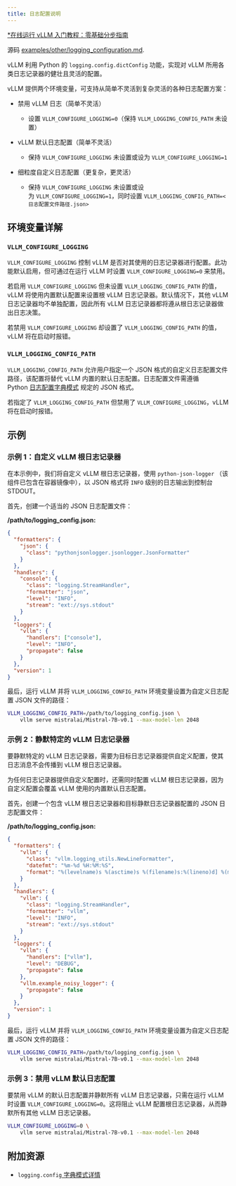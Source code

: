 ```yaml
---
title: 日志配置说明
---
```


[\*在线运行 vLLM 入门教程：零基础分步指南](https://openbayes.com/console/public/tutorials/rXxb5fZFr29?utm_source=vLLM-CNdoc&utm_medium=vLLM-CNdoc-V1&utm_campaign=vLLM-CNdoc-V1-25ap)

源码 [examples/other/logging_configuration.md](https://github.com/vllm-project/vllm/blob/main/examples/other/logging_configuration.md).

vLLM 利用 Python 的 `logging.config.dictConfig` 功能，实现对 vLLM 所用各类日志记录器的健壮且灵活的配置。

vLLM 提供两个环境变量，可支持从简单不灵活到复杂灵活的各种日志配置方案：

- 禁用 vLLM 日志（简单不灵活）

  - 设置 `VLLM_CONFIGURE_LOGGING=0`（保持 `VLLM_LOGGING_CONFIG_PATH` 未设置）

- vLLM 默认日志配置（简单不灵活）

  - 保持 `VLLM_CONFIGURE_LOGGING` 未设置或设为 `VLLM_CONFIGURE_LOGGING=1`

- 细粒度自定义日志配置（更复杂，更灵活）

  - 保持 `VLLM_CONFIGURE_LOGGING` 未设置或设为 `VLLM_CONFIGURE_LOGGING=1`，同时设置 `VLLM_LOGGING_CONFIG_PATH=<日志配置文件路径.json>`

## 环境变量详解

### `VLLM_CONFIGURE_LOGGING`

`VLLM_CONFIGURE_LOGGING` 控制 vLLM 是否对其使用的日志记录器进行配置。此功能默认启用，但可通过在运行 vLLM 时设置 `VLLM_CONFIGURE_LOGGING=0` 来禁用。

若启用 `VLLM_CONFIGURE_LOGGING` 但未设置 `VLLM_LOGGING_CONFIG_PATH` 的值，vLLM 将使用内置默认配置来设置根 vLLM 日志记录器。默认情况下，其他 vLLM 日志记录器均不单独配置，因此所有 vLLM 日志记录器都将遵从根日志记录器做出日志决策。

若禁用 `VLLM_CONFIGURE_LOGGING` 却设置了 `VLLM_LOGGING_CONFIG_PATH` 的值，vLLM 将在启动时报错。

### `VLLM_LOGGING_CONFIG_PATH`

`VLLM_LOGGING_CONFIG_PATH` 允许用户指定一个 JSON 格式的自定义日志配置文件路径，该配置将替代 vLLM 内置的默认日志配置。日志配置文件需遵循 Python [日志配置字典模式](https://docs.python.org/3/library/logging.config.html#dictionary-schema-details) 规定的 JSON 格式。

若指定了 `VLLM_LOGGING_CONFIG_PATH` 但禁用了 `VLLM_CONFIGURE_LOGGING`，vLLM 将在启动时报错。

## 示例

### 示例 1：自定义 vLLM 根日志记录器

在本示例中，我们将自定义 vLLM 根日志记录器，使用 `python-json-logger` （该组件已包含在容器镜像中），以 JSON 格式将 `INFO` 级别的日志输出到控制台 STDOUT。

首先，创建一个适当的 JSON 日志配置文件：

**/path/to/logging_config.json:**

```json
{
  "formatters": {
    "json": {
      "class": "pythonjsonlogger.jsonlogger.JsonFormatter"
    }
  },
  "handlers": {
    "console": {
      "class": "logging.StreamHandler",
      "formatter": "json",
      "level": "INFO",
      "stream": "ext://sys.stdout"
    }
  },
  "loggers": {
    "vllm": {
      "handlers": ["console"],
      "level": "INFO",
      "propagate": false
    }
  },
  "version": 1
}
```

最后，运行 vLLM 并将 `VLLM_LOGGING_CONFIG_PATH` 环境变量设置为自定义日志配置 JSON 文件的路径：

```bash
VLLM_LOGGING_CONFIG_PATH=/path/to/logging_config.json \
    vllm serve mistralai/Mistral-7B-v0.1 --max-model-len 2048
```

### 示例 2：静默特定的 vLLM 日志记录器

要静默特定的 vLLM 日志记录器，需要为目标日志记录器提供自定义配置，使其日志消息不会传播到 vLLM 根日志记录器。

为任何日志记录器提供自定义配置时，还需同时配置 vLLM 根日志记录器，因为自定义配置会覆盖 vLLM 使用的内置默认日志配置。

首先，创建一个包含 vLLM 根日志记录器和目标静默日志记录器配置的 JSON 日志配置文件：

**/path/to/logging_config.json:**

```json
{
  "formatters": {
    "vllm": {
      "class": "vllm.logging_utils.NewLineFormatter",
      "datefmt": "%m-%d %H:%M:%S",
      "format": "%(levelname)s %(asctime)s %(filename)s:%(lineno)d] %(message)s"
    }
  },
  "handlers": {
    "vllm": {
      "class": "logging.StreamHandler",
      "formatter": "vllm",
      "level": "INFO",
      "stream": "ext://sys.stdout"
    }
  },
  "loggers": {
    "vllm": {
      "handlers": ["vllm"],
      "level": "DEBUG",
      "propagate": false
    },
    "vllm.example_noisy_logger": {
      "propagate": false
    }
  },
  "version": 1
}
```

最后，运行 vLLM 并将 `VLLM_LOGGING_CONFIG_PATH` 环境变量设置为自定义日志配置 JSON 文件的路径：

```bash
VLLM_LOGGING_CONFIG_PATH=/path/to/logging_config.json \
    vllm serve mistralai/Mistral-7B-v0.1 --max-model-len 2048
```

### 示例 3：禁用 vLLM 默认日志配置

要禁用 vLLM 的默认日志配置并静默所有 vLLM 日志记录器，只需在运行 vLLM 时设置 `VLLM_CONFIGURE_LOGGING=0`。这将阻止 vLLM 配置根日志记录器，从而静默所有其他 vLLM 日志记录器。

```bash
VLLM_CONFIGURE_LOGGING=0 \
    vllm serve mistralai/Mistral-7B-v0.1 --max-model-len 2048
```

## 附加资源

- `logging.config`[ 字典模式详情](https://docs.python.org/3/library/logging.config.html#dictionary-schema-details)
